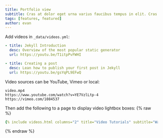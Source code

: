 ```yaml
---
title: Portfolio view
subtitle: Cras at dolor eget urna varius faucibus tempus in elit. Cras a dui imperdiet, tempus metus quis, pharetra turpis.
tags: [features, featured]
author: evan
---
```


Add videos in `_data/videos.yml`:
```yml
- title: Jekyll Introduction
  desc: Overview of the most popular static generator
  url: https://youtu.be/T1itpPvFWHI

- title: Creating a post
  desc: Lean how to publish your first post in Jekyll
  url: https://youtu.be/gsYqPL9EFwQ
```
Video sources can be YouTube, Vimeo or local:
```
video.mp4
https://www.youtube.com/watch?v=YE7VzlLtp-4
https://vimeo.com/1084537
```

Then add the following to a page to display video lightbox boxes:
{% raw %}
```yaml
{% include videos.html columns="2" title="Video Tutorials" subtitle="Watch screencasts to get you started fast with Jekyll" %}
```
{% endraw %}